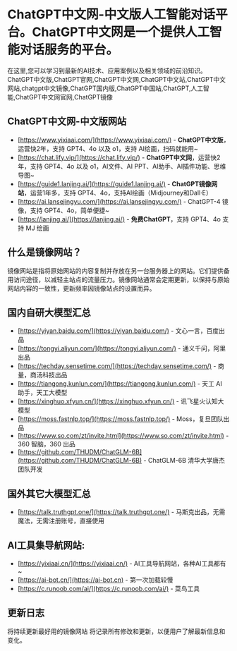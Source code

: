 # ChatGPT中文网-中文版人工智能对话平台。ChatGPT中文网是一个提供人工智能对话服务的平台。

在这里,您可以学习到最新的AI技术、应用案例以及相关领域的前沿知识。
ChatGPT中文版,ChatGPT官网,ChatGPT中文网,ChatGPT中文站,ChatGPT中文网站,chatgpt中文镜像,ChatGPT国内版,ChatGPT中国站,ChatGPT,人工智能,ChatGPT中文网官网,ChatGPT镜像

## ChatGPT中文网-中文版网站

- [https://www.yixiaai.com/](https://www.yixiaai.com/) - **ChatGPT中文版**，运营快2年，支持 GPT4、4o 以及 o1，支持 AI绘画，扫码就能用~
- [https://chat.lify.vip/](https://chat.lify.vip/) - **ChatGPT中文网**，运营快2年，支持 GPT4、4o 以及 o1，AI文件、AI PPT、AI助手、AI插件功能、思维导图~
- [https://guide1.lanjing.ai/](https://guide1.lanjing.ai/) - **ChatGPT镜像网站**，运营1年多，支持 GPT4、4o，支持AI绘画（Midjourney和Dall·E）
- [https://ai.lansejingyu.com/](https://ai.lansejingyu.com/) - ChatGPT-4 镜像，支持 GPT4、4o，简单便捷~
- [https://lanjing.ai/](https://lanjing.ai/) - **免费ChatGPT**，支持 GPT4、4o 支持 MJ 绘画

## 什么是镜像网站？

镜像网站是指将原始网站的内容复制并存放在另一台服务器上的网站。它们提供备用访问途径，以减轻主站点的流量压力。镜像网站通常会定期更新，以保持与原始网站内容的一致性，更新频率因镜像站点的设置而异。


## 国内自研大模型汇总

- [https://yiyan.baidu.com/](https://yiyan.baidu.com/) - 文心一言，百度出品
- [https://tongyi.aliyun.com/](https://tongyi.aliyun.com/) - 通义千问，阿里出品
- [https://techday.sensetime.com/](https://techday.sensetime.com/) - 商量，商汤科技出品
- [https://tiangong.kunlun.com/](https://tiangong.kunlun.com/) - 天工 AI 助手，天工大模型
- [https://xinghuo.xfyun.cn/](https://xinghuo.xfyun.cn/) - 讯飞星火认知大模型
- [https://moss.fastnlp.top/](https://moss.fastnlp.top/) - Moss，复旦团队出品
- [https://www.so.com/zt/invite.html](https://www.so.com/zt/invite.html) - 360 智脑，360 出品
- [https://github.com/THUDM/ChatGLM-6B](https://github.com/THUDM/ChatGLM-6B) - ChatGLM-6B 清华大学唐杰团队开发

## 国外其它大模型汇总

- [https://talk.truthgpt.one/](https://talk.truthgpt.one/) - 马斯克出品，无需魔法，无需注册账号，直接使用

## AI工具集导航网站:
- [https://yixiaai.cn/](https://yixiaai.cn/) - AI工具导航网站，各种AI工具都有~
- [https://ai-bot.cn/](https://ai-bot.cn) - 第一次加载较慢
- [https://c.runoob.com/ai/](https://c.runoob.com/ai/) - 菜鸟工具

## 更新日志

将持续更新最好用的镜像网站
将记录所有修改和更新，以便用户了解最新信息和变化。
